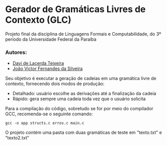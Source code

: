 # Gerador de Gramáticas Livres de Contexto (GLC)

Projeto final da disciplina de Linguagens Formais e Computabilidade, do 3º período da Universidade Federal da Paraíba

### Autores:

* [Davi de Lacerda Teixeira](https://github.com/DavideLacerdaT)
* [João Victor Fernandes da Silveira](https://github.com/oiotave)

Seu objetivo é executar a geração de cadeias em uma gramática livre de contexto, fornecendo dois modos de produção:

* Detalhado: usuário escolhe as derivações até a finalização da cadeia
* Rápido: gera sempre uma cadeia toda vez que o usuário solicita

Para a compilação do código, sobretudo se for por meio do compilador GCC, recomenda-se o seguinte comando:

    gcc -o app structs.c erros.c main.c

O projeto contém uma pasta com duas gramáticas de teste em "texto.txt" e "texto2.txt"
